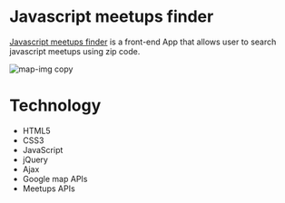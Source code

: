 # Javascript meetups finder #
[Javascript meetups finder](https://diya007.github.io/Map-project/) is a front-end App that allows user to search javascript meetups using zip code.

![map-img copy](https://cloud.githubusercontent.com/assets/17839996/23921205/fb66ad30-08ba-11e7-835a-15e9ae2ffc40.png)

# Technology #
- HTML5
- CSS3
- JavaScript
- jQuery
- Ajax
- Google map APIs
- Meetups APIs

